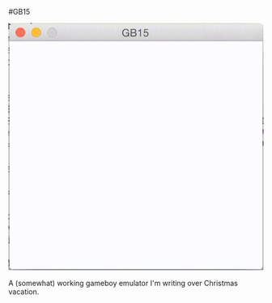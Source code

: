#GB15

![GB15 Logo](gb15.gif)

A (somewhat) working gameboy emulator I'm writing over Christmas vacation.
